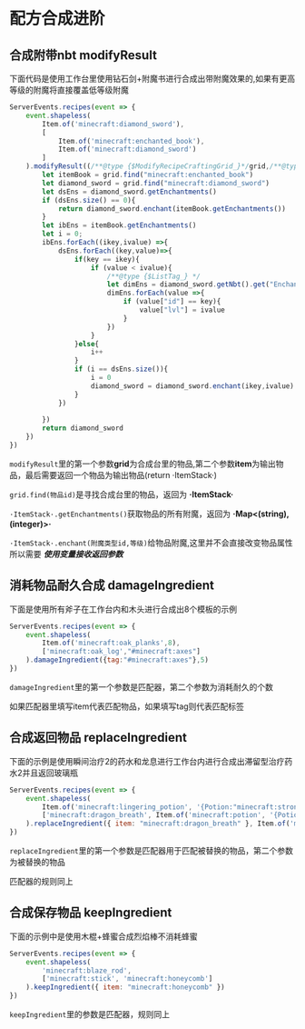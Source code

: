 # 配方合成进阶
## 合成附带nbt modifyResult
下面代码是使用工作台里使用钻石剑+附魔书进行合成出带附魔效果的,如果有更高等级的附魔将直接覆盖低等级附魔
```js
ServerEvents.recipes(event => {
    event.shapeless(
        Item.of('minecraft:diamond_sword'),
        [
            Item.of('minecraft:enchanted_book'),
            Item.of('minecraft:diamond_sword')
        ]
    ).modifyResult((/**@type {$ModifyRecipeCraftingGrid_}*/grid,/**@type {$ItemStack_} */item) => {
        let itemBook = grid.find("minecraft:enchanted_book")
        let diamond_sword = grid.find("minecraft:diamond_sword")
        let dsEns = diamond_sword.getEnchantments()
        if (dsEns.size() == 0){
            return diamond_sword.enchant(itemBook.getEnchantments())
        }
        let ibEns = itemBook.getEnchantments()
        let i = 0;
        ibEns.forEach((ikey,ivalue) =>{
            dsEns.forEach((key,value)=>{
                if(key == ikey){
                    if (value < ivalue){
                        /**@type {$ListTag_} */
                        let dimEns = diamond_sword.getNbt().get("Enchantments")
                        dimEns.forEach(value =>{
                            if (value["id"] == key){
                                value["lvl"] = ivalue
                            }
                        })
                    }
                }else{
                    i++
                }
                if (i == dsEns.size()){
                    i = 0
                    diamond_sword = diamond_sword.enchant(ikey,ivalue)
                }
            })
            
        })
        return diamond_sword
    })
})
```
`modifyResult`里的第一个参数**grid**为合成台里的物品,第二个参数**item**为输出物品，最后需要返回一个物品为输出物品(return ·ItemStack·)

`grid.find(物品id)`是寻找合成台里的物品，返回为 **·ItemStack·**

`·ItemStack·.getEnchantments()`获取物品的所有附魔，返回为 **·Map<(string), (integer)>·**

`·ItemStack·.enchant(附魔类型id,等级)`给物品附魔,这里并不会直接改变物品属性所以需要 ***使用变量接收返回参数***

## 消耗物品耐久合成 damageIngredient
下面是使用所有斧子在工作台内和木头进行合成出8个模板的示例
```js
ServerEvents.recipes(event => {
    event.shapeless(
        Item.of('minecraft:oak_planks',8),
        ['minecraft:oak_log',"#minecraft:axes"]
    ).damageIngredient({tag:"#minecraft:axes"},5)
})
```
`damageIngredient`里的第一个参数是匹配器，第二个参数为消耗耐久的个数

如果匹配器里填写item代表匹配物品，如果填写tag则代表匹配标签

## 合成返回物品 replaceIngredient
下面的示例是使用瞬间治疗2的药水和龙息进行工作台内进行合成出滞留型治疗药水2并且返回玻璃瓶
```js
ServerEvents.recipes(event => {
    event.shapeless(
        Item.of('minecraft:lingering_potion', '{Potion:"minecraft:strong_healing"}'),
        ['minecraft:dragon_breath', Item.of('minecraft:potion', '{Potion:"minecraft:strong_healing"}')]
    ).replaceIngredient({ item: "minecraft:dragon_breath" }, Item.of('minecraft:glass_bottle'))
})
```

`replaceIngredient`里的第一个参数是匹配器用于匹配被替换的物品，第二个参数为被替换的物品

匹配器的规则同上

## 合成保存物品 keepIngredient
下面的示例中是使用木棍+蜂蜜合成烈焰棒不消耗蜂蜜
```js
ServerEvents.recipes(event => {
    event.shapeless(
        'minecraft:blaze_rod',
        ['minecraft:stick', 'minecraft:honeycomb']
    ).keepIngredient({ item: "minecraft:honeycomb" })
})
```

`keepIngredient`里的参数是匹配器，规则同上